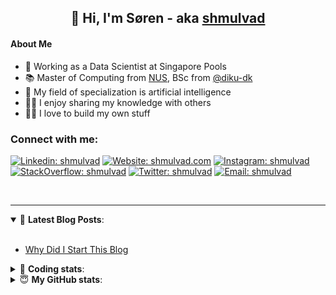 <h2 align="center">
	👋 Hi, I'm Søren - aka <a href="https://shmulvad.com">shmulvad</a>
</h2>

#### About Me
- 🤖 Working as a Data Scientist at Singapore Pools
- 📚 Master of Computing from [NUS], BSc from [@diku-dk]
- 🧠 My field of specialization is artificial intelligence
- 👨‍🏫 I enjoy sharing my knowledge with others
- 👨‍💻 I love to build my own stuff

### Connect with me:

[![Linkedin: shmulvad](https://img.shields.io/badge/shmulvad-blue?style=flat&logo=Linkedin&logoColor=white)][linkedin]
[![Website: shmulvad.com](https://img.shields.io/badge/shmulvad.com-47CCCC?&style=flat&logo=Google-Chrome&logoColor=white)][website]
[![Instagram: shmulvad](https://img.shields.io/badge/-@shmulvad-purple?style=flat&logo=Instagram&logoColor=white)][instagram]
[![StackOverflow: shmulvad](https://img.shields.io/badge/shmulvad-FE7A16?style=flat&logo=stack-overflow&logoColor=white)][stackOverflow]
[![Twitter: shmulvad](https://img.shields.io/badge/@shmulvad-1ca0f1?style=flat&logo=twitter&logoColor=white)][twitter]
[![Email: shmulvad](https://img.shields.io/badge/shmulvad-D14836?style=flat&logo=gmail&logoColor=white)][mail]

<br />

---

<details open>
 <summary>📕 <b>Latest Blog Posts</b>: </summary>

<br>

<!-- BLOG-POST-LIST:START -->
- [Why Did I Start This Blog](https://shmulvad.com/blog/why-did-start-this-blog)
<!-- BLOG-POST-LIST:END -->

</details>

<!-- --- -->

<details>
 <summary>🤖 <b>Coding stats</b>: </summary>

<br>

NOTE: Doesn't track coding at work or work done in environments such as Jupyter Notebooks.

<!--START_SECTION:waka-->
![Code Time](http://img.shields.io/badge/Code%20Time-1%2C957%20hrs%2026%20mins-blue)

**I'm a Night 🦉** 

```text
🌞 Morning                486 commits         ██░░░░░░░░░░░░░░░░░░░░░░░   09.33 % 
🌆 Daytime                1380 commits        ███████░░░░░░░░░░░░░░░░░░   26.50 % 
🌃 Evening                2128 commits        ██████████░░░░░░░░░░░░░░░   40.86 % 
🌙 Night                  1214 commits        ██████░░░░░░░░░░░░░░░░░░░   23.31 % 
```


📊 **This Week I Spent My Time On** 

```text
💬 Programming Languages: 
Python                   11 hrs 10 mins      █████████████████████░░░░   82.53 % 
JavaScript               1 hr 16 mins        ██░░░░░░░░░░░░░░░░░░░░░░░   09.46 % 
Other                    48 mins             █░░░░░░░░░░░░░░░░░░░░░░░░   05.94 % 
CSV                      8 mins              ░░░░░░░░░░░░░░░░░░░░░░░░░   01.11 % 
HTML                     3 mins              ░░░░░░░░░░░░░░░░░░░░░░░░░   00.44 % 

🔥 Editors: 
VS Code                  12 hrs 35 mins      ███████████████████████░░   92.95 % 
Zsh                      48 mins             █░░░░░░░░░░░░░░░░░░░░░░░░   05.94 % 
Sublime Text             8 mins              ░░░░░░░░░░░░░░░░░░░░░░░░░   01.11 % 

🐱‍💻 Projects: 
overvaagning-admin       11 hrs 48 mins      ██████████████████████░░░   87.14 % 
company-scrapers         1 hr 27 mins        ███░░░░░░░░░░░░░░░░░░░░░░   10.72 % 
Unknown Project          8 mins              ░░░░░░░░░░░░░░░░░░░░░░░░░   01.11 % 
hit-locator              7 mins              ░░░░░░░░░░░░░░░░░░░░░░░░░   00.94 % 
otp-api                  0 secs              ░░░░░░░░░░░░░░░░░░░░░░░░░   00.09 % 
```


 Last Updated on 14/06/2023 18:40:10 UTC
<!--END_SECTION:waka-->

</details>

<!-- --- -->

<details>
 <summary>😇 <b>My GitHub stats</b>: </summary>

<br>

<img align="left" alt="shmulvad's Github Stats" src="https://github-readme-stats.vercel.app/api?username=shmulvad&show_icons=true&hide_border=true" />

</details>



[website]: https://shmulvad.com
[twitter]: https://twitter.com/shmulvad
[linkedin]: https://linkedin.com/in/shmulvad
[instagram]: https://instagram.com/shmulvad
[stackOverflow]: https://stackoverflow.com/users/9248793/shmulvad
[mail]: mailto:shmulvad@gmail.com
[@diku-dk]: https://github.com/diku-dk
[github]: https://github.com/shmulvad
[NUS]: https://www.nus.edu.sg